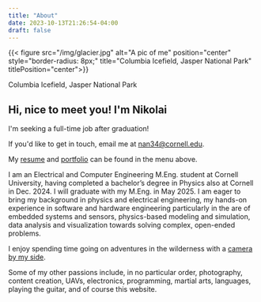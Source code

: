 ```yaml
---
title: "About"
date: 2023-10-13T21:26:54-04:00
draft: false
---
```

{{< figure src="/img/glacier.jpg" alt="A pic of me" position="center" style="border-radius: 8px;" title="Columbia Icefield, Jasper National Park" titlePosition="center">}}

Columbia Icefield, Jasper National Park

## Hi, nice to meet you! I'm Nikolai

I'm seeking a full-time job after graduation!

If you'd like to get in touch, email me at [nan34@cornell.edu](mailto:nan34@cornell.edu).

My [resume](Resume.pdf) and [portfolio](/portfolio) can be found in the menu above. 

I am an Electrical and Computer Engineering M.Eng. student at Cornell University, having completed a bachelor’s degree in Physics also at Cornell in Dec. 2024. I will graduate with my M.Eng. in May 2025. I am eager to bring my background in physics and electrical engineering, my hands-on experience in software and hardware engineering particularly in the are of embedded systems and sensors, physics-based modeling and simulation, data analysis and visualization towards solving complex, open-ended problems.

I enjoy spending time going on adventures in the wilderness with a [camera by my side](/gallery).

Some of my other passions include, in no particular order, photography, content creation, UAVs, electronics, programming, martial arts, languages, playing the guitar, and of course this website.
